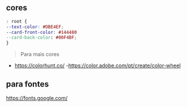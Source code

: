 ## cores

``` css
: root {
--text-color: #DBE4EF;
--card-front-color: #144480
--card-back-color: #00F4BF;
}
```
> Para mais cores

- https://colorhunt.co/
-https://color.adobe.com/pt/create/color-wheel

## para fontes
https://fonts.google.com/
